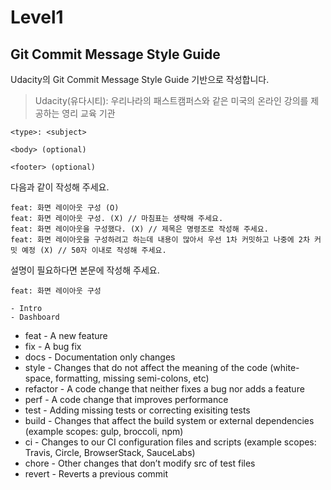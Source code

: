 # Level1

## Git Commit Message Style Guide

Udacity의 Git Commit Message Style Guide 기반으로 작성합니다.

> Udacity(유다시티): 우리나라의 패스트캠퍼스와 같은 미국의 온라인 강의를 제공하는 영리 교육 기관

```
<type>: <subject>

<body> (optional)

<footer> (optional)
```

다음과 같이 작성해 주세요.

```
feat: 화면 레이아웃 구성 (O)
feat: 화면 레이아웃 구성. (X) // 마침표는 생략해 주세요.
feat: 화면 레이아웃을 구성했다. (X) // 제목은 명령조로 작성해 주세요.
feat: 화면 레이아웃을 구성하려고 하는데 내용이 많아서 우선 1차 커밋하고 나중에 2차 커밋 예정 (X) // 50자 이내로 작성해 주세요.
```

설명이 필요하다면 본문에 작성해 주세요.

```
feat: 화면 레이아웃 구성

- Intro
- Dashboard
```

* feat - A new feature
* fix - A bug fix
* docs - Documentation only changes
* style - Changes that do not affect the meaning of the code (white-space, formatting, missing semi-colons, etc)
* refactor - A code change that neither fixes a bug nor adds a feature
* perf - A code change that improves performance
* test - Adding missing tests or correcting exisiting tests
* build - Changes that affect the build system or external dependencies (example scopes: gulp, broccoli, npm)
* ci - Changes to our CI configuration files and scripts (example scopes: Travis, Circle, BrowserStack, SauceLabs)
* chore - Other changes that don’t modify src of test files
* revert - Reverts a previous commit
